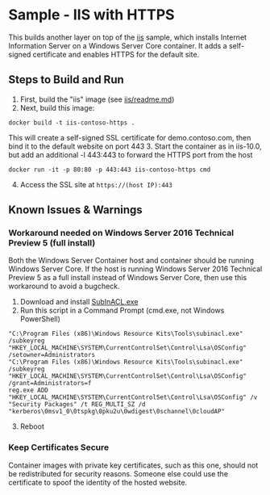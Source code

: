 # Sample - IIS with HTTPS
This builds another layer on top of the [iis](../iis/readme.md) sample, which installs Internet Information Server on a Windows Server Core container. It adds a self-signed certificate and enables HTTPS for the default site.

## Steps to Build and Run
1. First, build the "iis" image (see [iis/readme.md](../iis/readme.md))
2. Next, build this image: 
```none
docker build -t iis-contoso-https .
```
This will create a self-signed SSL certificate for demo.contoso.com, then bind it to the default website on port 443
3. Start the container as in iis-10.0, but add an additional -l 443:443 to forward the HTTPS port from the host
```none
docker run -it -p 80:80 -p 443:443 iis-contoso-https cmd
```
4. Access the SSL site at `https://(host IP):443`

## Known Issues & Warnings
### Workaround needed on Windows Server 2016 Technical Preview 5 (full install)
Both the Windows Server Container host and container should be running Windows Server Core. If the host is running Windows Server 2016 Technical Preview 5 as a full install instead of Windows Server Core, then use this workaround to avoid a bugcheck.

1. Download and install [SubInACL.exe](https://www.microsoft.com/en-us/download/details.aspx?id=23510)
2. Run this script in a Command Prompt (cmd.exe, not Windows PowerShell)
```none
"C:\Program Files (x86)\Windows Resource Kits\Tools\subinacl.exe" /subkeyreg "HKEY_LOCAL_MACHINE\SYSTEM\CurrentControlSet\Control\Lsa\OSConfig" /setowner=Administrators
"C:\Program Files (x86)\Windows Resource Kits\Tools\subinacl.exe" /subkeyreg "HKEY_LOCAL_MACHINE\SYSTEM\CurrentControlSet\Control\Lsa\OSConfig" /grant=Administrators=f
reg.exe ADD "HKEY_LOCAL_MACHINE\SYSTEM\CurrentControlSet\Control\Lsa\OSConfig" /v "Security Packages" /t REG_MULTI_SZ /d "kerberos\0msv1_0\0tspkg\0pku2u\0wdigest\0schannel\0cloudAP"
```
3. Reboot

### Keep Certificates Secure
Container images with private key certificates, such as this one, should not be redistributed for security reasons. Someone else could use the certificate to spoof the identity of the hosted website. 